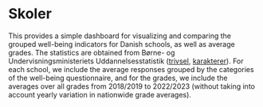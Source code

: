 # Skoler

This provides a simple dashboard for visualizing and comparing the grouped well-being indicators for Danish schools, as well as average grades. The statistics are obtained from Børne- og Undervisningsministeriets Uddannelsesstatistik ([trivsel](https://uddannelsesstatistik.dk/Pages/Reports/1599.aspx), [karakterer](https://uddannelsesstatistik.dk/Pages/Reports/1802.aspx)). For each school, we include the average responses grouped by the categories of the well-being questionnaire, and for the grades, we include the averages over all grades from 2018/2019 to 2022/2023 (without taking into account yearly variation in nationwide grade averages).
